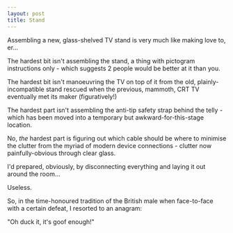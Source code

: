 ```yaml
---
layout: post
title: Stand
---
```


Assembling a new, glass-shelved TV stand is very much like making love to, er…

The hardest bit isn't assembling the stand, a thing with pictogram instructions only - which suggests 2 people would be better at it than you.

The hardest bit isn't manoeuvring the TV on top of it from the old, plainly-incompatible stand rescued when the previous, mammoth, CRT TV eventually met its maker (figuratively!)

The hardest part isn't assembling the anti-tip safety strap behind the telly - which has been moved into a temporary but awkward-for-this-stage location.

No, *the* hardest part is figuring out which cable should be where to minimise the clutter from the myriad of modern device connections - clutter now painfully-obvious through clear glass.

I'd prepared, obviously, by disconnecting everything and laying it out around the room…

Useless.

So, in the time-honoured tradition of the British male when face-to-face with a certain defeat, I resorted to an anagram:

"Oh duck it, it's goof enough!"
